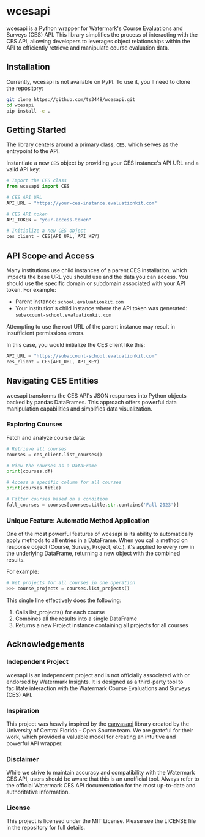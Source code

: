 # wcesapi

wcesapi is a Python wrapper for Watermark's Course Evaluations and Surveys (CES) API. This library simplifies the process of interacting with the CES API, allowing developers to leverages object relationships within the API to efficiently retrieve and manipulate course evaluation data.

## Installation

Currently, wcesapi is not available on PyPI. To use it, you'll need to clone the repository:

```bash
git clone https://github.com/ts3448/wcesapi.git
cd wcesapi
pip install -e .
```

## Getting Started

The library centers around a primary class, `CES`, which serves as the entrypoint to the API.

Instantiate a new `CES` object by providing your CES instance's API URL and a valid API key:

```python
# Import the CES class
from wcesapi import CES

# CES API URL
API_URL = "https://your-ces-instance.evaluationkit.com"

# CES API token
API_TOKEN = "your-access-token"

# Initialize a new CES object
ces_client = CES(API_URL, API_KEY)
```

## API Scope and Access

Many institutions use child instances of a parent CES installation, which impacts the base URL you should use and the data you can access. 
You should use the specific domain or subdomain associated with your API token. For example:

- Parent instance: `school.evaluationkit.com`
- Your institution's child instance where the API token was generated: `subaccount-school.evaluationkit.com`

Attempting to use the root URL of the parent instance may result in insufficient permissions errors.

In this case, you would initialize the CES client like this:

```python
API_URL = "https://subaccount-school.evaluationkit.com"
ces_client = CES(API_URL, API_KEY)
```

## Navigating CES Entities

wcesapi transforms the CES API's JSON responses into Python objects backed by pandas DataFrames. This approach offers powerful data manipulation capabilities and simplifies data visualization.

### Exploring Courses

Fetch and analyze course data:

```python
# Retrieve all courses
courses = ces_client.list_courses()

# View the courses as a DataFrame
print(courses.df)

# Access a specific column for all courses
print(courses.title)

# Filter courses based on a condition
fall_courses = courses[courses.title.str.contains('Fall 2023')]
```

### Unique Feature: Automatic Method Application

One of the most powerful features of wcesapi is its ability to automatically apply methods to all entries in a DataFrame. When you call a method on response object (Course, Survey, Project, etc.), it's applied to every row in the underlying DataFrame, returning a new object with the combined results.

For example:

```python
# Get projects for all courses in one operation
>>> course_projects = courses.list_projects()
```

This single line effectively does the following:
1. Calls list_projects() for each course
2. Combines all the results into a single DataFrame
3. Returns a new Project instance containing all projects for all courses

## Acknowledgements

### Independent Project

wcesapi is an independent project and is not officially associated with or endorsed by Watermark Insights. It is designed as a third-party tool to facilitate interaction with the Watermark Course Evaluations and Surveys (CES) API.

### Inspiration

This project was heavily inspired by the [canvasapi](https://github.com/ucfopen/canvasapi/) library created by the University of Central Florida - Open Source team. We are grateful for their work, which provided a valuable model for creating an intuitive and powerful API wrapper.

### Disclaimer

While we strive to maintain accuracy and compatibility with the Watermark CES API, users should be aware that this is an unofficial tool. Always refer to the official Watermark CES API documentation for the most up-to-date and authoritative information.


### License

This project is licensed under the MIT License. Please see the LICENSE file in the repository for full details.
